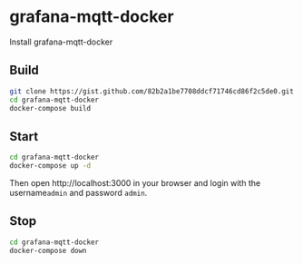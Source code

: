 # grafana-mqtt-docker
Install grafana-mqtt-docker
## Build
```sh
git clone https://gist.github.com/82b2a1be7708ddcf71746cd86f2c5de0.git grafana-mqtt-docker
cd grafana-mqtt-docker
docker-compose build
```

## Start
```sh
cd grafana-mqtt-docker
docker-compose up -d
```

Then open http://localhost:3000 in your browser and login with the username`admin` and password `admin`.

## Stop
```sh
cd grafana-mqtt-docker
docker-compose down
